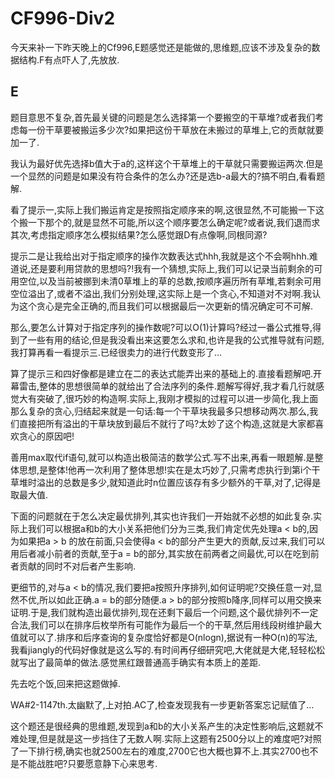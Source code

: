 # CF996-Div2

今天来补一下昨天晚上的Cf996,E题感觉还是能做的,思维题,应该不涉及复杂的数据结构.F有点吓人了,先放放.

## E
题目意思不复杂,首先最关键的问题是怎么选择第一个要搬空的干草堆?或者我们考虑每一份干草要被搬运多少次?如果把这份干草放在未搬过的草堆上,它的贡献就要加一了.

我认为最好优先选择b值大于a的,这样这个干草堆上的干草就只需要搬运两次.但是一个显然的问题是如果没有符合条件的怎么办?还是选b-a最大的?搞不明白,看看题解.

看了提示一,实际上我们搬运肯定是按照指定顺序来的啊,这很显然,不可能搬一下这个搬一下那个的,就是显然不可能,所以这个顺序要怎么确定呢?或者说,我们退而求其次,考虑指定顺序怎么模拟结果?怎么感觉跟D有点像啊,同根同源?

提示二是让我给出对于指定顺序的操作次数表达式hhh,我就是这个不会啊hhh.难道说,还是要利用贷款的思想吗?!我有一个猜想,实际上,我们可以记录当前剩余的可用空位,以及当前被挪到未清0草堆上的草的总数,按顺序遍历所有草堆,若剩余可用空位溢出了,或者不溢出,我们分别处理,这实际上是一个贪心,不知道对不对啊.我认为这个贪心是完全正确的,而且我们可以根据最后一次更新的情况确定可不可解.

那么,要怎么计算对于指定序列的操作数呢?可以O(1)计算吗?经过一番公式推导,得到了一些有用的结论,但是我没看出来这要怎么求和,也许是我的公式推导就有问题,我打算再看一看提示三.已经很卖力的进行代数变形了...

算了提示三和四好像都是建立在二的表达式能弄出来的基础上的.直接看题解吧.开幕雷击,整体的思想很简单的就给出了合法序列的条件.题解写得好,我才看几行就感觉大有突破了,很巧妙的构造啊.实际上,我刚才模拟的过程可以进一步简化,我上面那么复杂的贪心,归结起来就是一句话:每一个干草块我最多只想移动两次.那么,我们直接把所有溢出的干草块放到最后不就行了吗?太妙了这个构造,这就是大家都喜欢贪心的原因吧!

善用max取代if语句,就可以构造出极简洁的数学公式.写不出来,再看一眼题解.是整体思想,是整体!他再一次利用了整体思想!实在是太巧妙了,只需考虑执行到第i个干草堆时溢出的总数是多少,就知道此时n位置应该存有多少额外的干草,对了,记得是取最大值.

下面的问题就在于怎么决定最优排列,其实也许我们一开始就不必想的如此复杂.实际上我们可以根据a和b的大小关系把他们分为三类,我们肯定优先处理a \< b的,因为如果把a > b 的放在前面,只会使得a < b的部分产生更大的贡献,反过来,我们可以用后者减小前者的贡献,至于a = b的部分,其实放在前两者之间最优,可以在吃到前者贡献的同时不对后者产生影响.

更细节的,对与a < b的情况,我们要把a按照升序排列,如何证明呢?交换任意一对,显然不优,所以如此正确.a = b的部分随便.a > b的部分按照b降序,同样可以用交换来证明.于是,我们就构造出最优排列,现在还剩下最后一个问题,这个最优排列不一定合法,我们可以在排序后枚举所有可能作为最后一个的干草,然后用线段树维护最大值就可以了.排序和后序查询的复杂度恰好都是O(nlogn),据说有一种O(n)的写法,我看jiangly的代码好像就是这么写的.有时间再仔细研究吧,大佬就是大佬,轻轻松松就写出了最简单的做法.感觉黑红跟普通高手确实有本质上的差距.

先去吃个饭,回来把这题做掉.

WA#2-1147th.太幽默了,上对拍.AC了,检查发现我有一步更新答案忘记赋值了...

这个题还是很经典的思维题,发现到a和b的大小关系产生的决定性影响后,这题就不难处理,但是就是这一步挡住了无数人啊.实际上这题有2500分以上的难度吧?对照了一下排行榜,确实也就2500左右的难度,2700它也大概也算不上.其实2700也不是不能战胜吧?只要愿意静下心来思考.